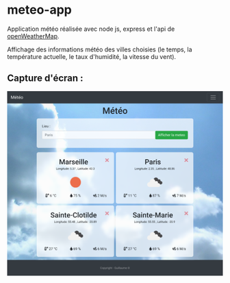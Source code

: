 # meteo-app
Application météo réalisée avec node js, express et l'api de [openWeatherMap](https://openweathermap.org/ "lien vers openWeatherMap").

Affichage des informations météo des villes choisies (le temps, la température actuelle, le taux d'humidité, la vitesse du vent).


## Capture d'écran : 
![Capture](https://raw.githubusercontent.com/Guillaume97490/meteo-app/master/public/img/capture-01.png "Capture d'écran")

